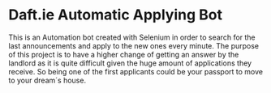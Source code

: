 # Daft.ie Automatic Applying Bot
This is an Automation bot created with Selenium in order to search for the last announcements and apply to the new ones every minute. The purpose of this project is to have a higher change of getting an answer by the landlord as it is quite difficult given the huge amount of applications they receive. So being one of the first applicants could be your passport to move to your dream´s house.
